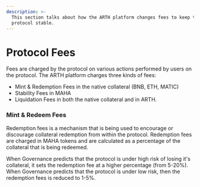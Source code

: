 ```yaml
---
description: >-
  This section talks about how the ARTH platform changes fees to keep the
  protocol stable.
---
```


# Protocol Fees

Fees are charged by the protocol on various actions performed by users on the protocol. The ARTH platform charges three kinds of fees:

* Mint & Redemption Fees in the native collateral (BNB, ETH, MATIC)
* Stability Fees in MAHA
* Liquidation Fees in both the native collateral and in ARTH.

### Mint & Redeem Fees

Redemption fees is a mechanism that is being used to encourage or discourage collateral redemption from within the protocol. Redemption fees are charged in MAHA tokens and are calculated as a percentage of the collateral that is being redeemed.

When Governance predicts that the protocol is under high risk of losing it's collateral, it sets the redemption fee at a higher percentage (from 5-20%). When Governance predicts that the protocol is under low risk, then the redemption fees is reduced to 1-5%.
